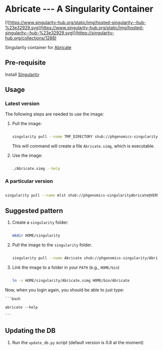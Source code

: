# Abricate --- A Singularity Container

[![https://www.singularity-hub.org/static/img/hosted-singularity--hub-%23e32929.svg](https://www.singularity-hub.org/static/img/hosted-singularity--hub-%23e32929.svg)](https://singularity-hub.org/collections/1288)

Singularity container for [Abricate](https://github.com/tseemann/abricate)

## Pre-requisite

Install [Singularity](http://singularity.lbl.gov/docs-installation)

## Usage

### Latest version

The following steps are needed to use the image:

1. Pull the image:

    ```bash

    singularity pull --name TMP_DIRECTORY shub://phgenomics-singularity/Abricate@latest

    ```

    This will command will create a file `Abricate.simg`, which is executable.

2. Use the image:

    ``` bash

    ./Abricate.simg --help

    ```

### A particular version

```bash

singularity pull --name mlst shub://phgenomics-singularityAbricate@VERSION.NUMBER

```

## Suggested pattern

1. Create a `singularity` folder:

    ```bash

    mkdir HOME/singularity

    ```

2. Pull the image to the `singularity` folder.

    ```bash

    singularity pull --name Abricate shub://phgenomics-singularity/Abricate@latest

    ```

3. Link the image to a folder in your `PATH` (e.g., `HOME/bin`)

    ```bash

    ln -s HOME/singularity/Abricate.simg HOME/bin/Abricate

    ```

Now, when you login again, you should be able to just type:

    ```bash

    abricate --help

    ```

## Updating the DB

1. Run the `update_db.py` script (default version is 0.8 at the moment)

